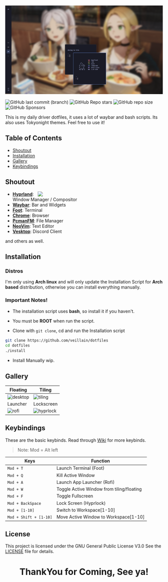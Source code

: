 <img src="assets/logo.png" width="800em"/> <br>

<!-- badges: start -->
![GitHub last commit (branch)](https://img.shields.io/github/last-commit/veillain/dotfiles/main?style=for-the-badge&labelColor=%231a1b26&color=%23c0caf5)
![GitHub Repo stars](https://img.shields.io/github/stars/veillain/dotfiles?style=for-the-badge&logo=polestar&logoColor=%23c0caf5&labelColor=%231a1b26&color=%23c0caf5)
![GitHub repo size](https://img.shields.io/github/repo-size/veillain/dotfiles?style=for-the-badge&logo=dropbox&logoColor=%23c0caf5&label=Dots%20Size&labelColor=%231a1b26&color=%23c0caf5)
![GitHub Sponsors](https://img.shields.io/github/sponsors/veillain?style=for-the-badge&logo=kofi&logoColor=%23c0caf5&label=Supports&labelColor=%231a1b26&color=%23c0caf5&link=ko-fi.com%2Fveillain&link=tako.id%2Fveillain)
<!-- badges: end -->

This is my daily driver dotfiles, it uses a lot of waybar and bash scripts. Its also uses Tokyonight themes. Feel free to use it!

## **Table of Contents**
- [Shoutout](#shoutout)
- [Installation](#installation)
- [Gallery](#gallery)
- [Keybindings](#keybindings)

## **Shoutout**
<img src="assets/shoutout.png" align="right" width="400px">

- **[Hyprland](https://github.com/hyprwm/hyprland)**: Window Manager / Compositor
- **[Waybar](https://github.com/Alexays/Waybar)**: Bar and Widgets
- **[Foot](https://codeberg.org/dnkl/foot)**: Terminal
- **[Chrome](https://aur.archlinux.org/packages/google-chrome)**: Browser
- **[PcmanFM](https://archlinux.org/packages/extra/x86_64/pcmanfm-gtk3/)**: File Manager
- **[NeoVim](https://neovim.io)**: Text Editor
- **[Vesktop](https://github.com/Vencord/Vesktop)**: Discord Client

and others as well.

## **Installation**
### Distros
I'm only using **Arch linux** and will only update the Installation Script for **Arch based** distribution, otherwise you can install everything manually.

### Important Notes!
- The installation script uses **bash**, so install it if you haven't.
- You must be **ROOT** when run the script.

- Clone with `git clone`, cd and run the Installation script
```bash
git clone https://github.com/veillain/dotfiles
cd dotfiles
./install
```

- Install Manually
wip.

## **Gallery**
| Floating | Tiling |
| - | - |
| ![desktop](assets/desktop.png) | ![tiling](assets/tiling.png) |
| Launcher | Lockscreen |
| ![rofi](assets/rofi.png) | ![hyprlock](assets/hyprlock.png) |

## **Keybindings**
These are the basic keybinds. Read through [Wiki](https://github.com/veillain/dotfiles/wiki) for more keybinds.
> Note: Mod = Alt left

| Keys | Function |
| - | - |
| `Mod + T` | Launch Terminal (Foot) |
| `Mod + Q` | Kill Active Window |
| `Mod + A` | Launch App Launcher (Rofi) |
| `Mod + W` | Toggle Active Window from tiling/floating |
| `Mod + F` | Toggle Fullscreen |
| `Mod + BackSpace` | Lock Screen (Hyprlock) |
| `Mod + [1-10]` | Switch to Workspace[1-10] |
| `Mod + Shift + [1-10]` | Move Active Window to Workspace[1-10] |

## **License**
This project is licensed under the GNU General Public License V3.0 See the [LICENSE](LICENSE) file for details.

<h1 align="center"><b> ThankYou for Coming, See ya! </b></h1>
